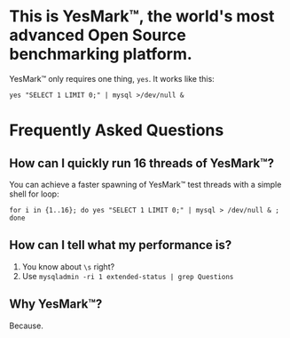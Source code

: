 # This is YesMark™, the world's most advanced Open Source benchmarking platform.

YesMark™ only requires one thing, `yes`. It works like this:

   `yes "SELECT 1 LIMIT 0;" | mysql >/dev/null &`

# Frequently Asked Questions

## How can I quickly run 16 threads of YesMark™?

You can achieve a faster spawning of YesMark™ test threads with a simple shell for loop:

    for i in {1..16}; do yes "SELECT 1 LIMIT 0;" | mysql > /dev/null & ; done

## How can I tell what my performance is?

1. You know about `\s` right?
2. Use `mysqladmin -ri 1 extended-status | grep Questions`

## Why YesMark™?

Because.
